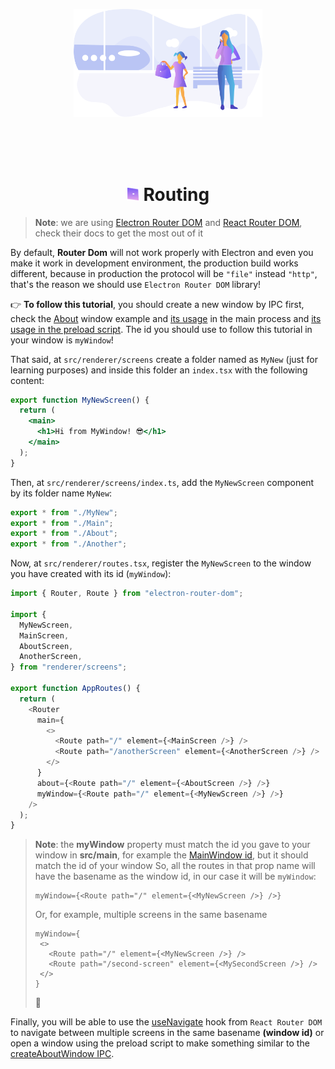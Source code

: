 <p align="center">
  <img src="./images/routing.svg" alt="" width="60%" />
</p>

<br />
<br />
<br />

<h1 align="center"><img src="./images/bullet.svg" width="20" /> Routing</h1>

> **Note**: we are using [Electron Router DOM](https://github.com/daltonmenezes/electron-router-dom) and [React Router DOM](https://reactrouter.com/en/main), check their docs to get the most out of it

By default, **Router Dom** will not work properly with Electron and even you make it work in development environment, the production build works different, because in production the protocol will be `"file"` instead `"http"`, that's the reason we should use `Electron Router DOM` library!

👉 **To follow this tutorial**, you should create a new window by IPC first, check the [About](https://github.com/bo3ouf/athan/tree/main/src/main/windows/About) window example and [its usage](https://github.com/bo3ouf/athan/blob/main/src/main/index.ts#L10) in the main process and [its usage in the preload script](https://github.com/bo3ouf/athan/blob/main/src/preload). The id you should use to follow this tutorial in your window is `myWindow`!

That said, at `src/renderer/screens` create a folder named as `MyNew` (just for learning purposes) and inside this folder an `index.tsx` with the following content:

```jsx
export function MyNewScreen() {
  return (
    <main>
      <h1>Hi from MyWindow! 😎</h1>
    </main>
  );
}
```

Then, at `src/renderer/screens/index.ts`, add the `MyNewScreen` component by its folder name `MyNew`:

```jsx
export * from "./MyNew";
export * from "./Main";
export * from "./About";
export * from "./Another";
```

Now, at `src/renderer/routes.tsx`, register the `MyNewScreen` to the window you have created with its id (`myWindow`):

```js
import { Router, Route } from "electron-router-dom";

import {
  MyNewScreen,
  MainScreen,
  AboutScreen,
  AnotherScreen,
} from "renderer/screens";

export function AppRoutes() {
  return (
    <Router
      main={
        <>
          <Route path="/" element={<MainScreen />} />
          <Route path="/anotherScreen" element={<AnotherScreen />} />
        </>
      }
      about={<Route path="/" element={<AboutScreen />} />}
      myWindow={<Route path="/" element={<MyNewScreen />} />}
    />
  );
}
```

> **Note**: the **myWindow** property must match the id you gave to your window in **src/main**, for example the [MainWindow id](https://github.com/bo3ouf/athan/blob/main/src/main/windows/Main/index.ts#L10), but it should match the id of your window
> So, all the routes in that prop name will have the basename as the window id, in our case it will be `myWindow`:
>
> ```tsx
> myWindow={<Route path="/" element={<MyNewScreen />} />}
> ```
>
> Or, for example, multiple screens in the same basename
>
> ```tsx
> myWindow={
>  <>
>    <Route path="/" element={<MyNewScreen />} />
>    <Route path="/second-screen" element={<MySecondScreen />} />
>  </>
> }
> ```
>
> 🎉

Finally, you will be able to use the [useNavigate](https://reactrouter.com/en/main/hooks/use-navigate) hook from `React Router DOM` to navigate between multiple screens in the same basename **(window id)** or open a window using the preload script to make something similar to the [createAboutWindow IPC](https://github.com/bo3ouf/athan/blob/main/src/preload/ipcs/windows/about/create.ts).
